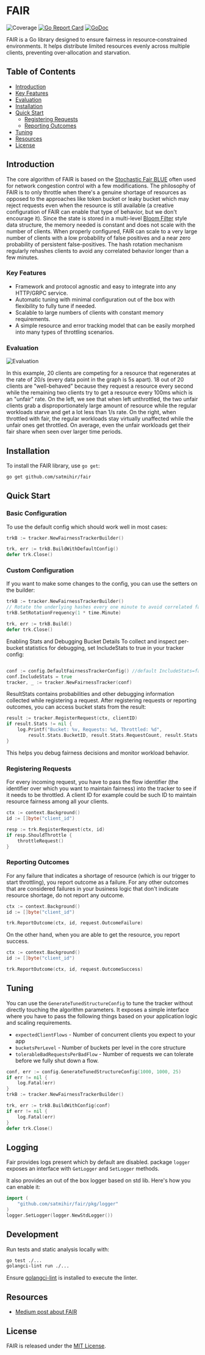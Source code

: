 # FAIR
![Coverage](https://img.shields.io/badge/Coverage-84.5%25-brightgreen)
[![Go Report Card](https://goreportcard.com/badge/github.com/satmihir/fair)](https://goreportcard.com/report/github.com/satmihir/fair)
[![GoDoc](https://godoc.org/github.com/satmihir/fair?status.svg)](https://godoc.org/github.com/satmihir/fair)

FAIR is a Go library designed to ensure fairness in resource‑constrained environments. It helps distribute limited resources evenly across multiple clients, preventing over‑allocation and starvation.

## Table of Contents
- [Introduction](#introduction)
- [Key Features](#key-features)
- [Evaluation](#evaluation)
- [Installation](#installation)
- [Quick Start](#quick-start)
  - [Registering Requests](#registering-requests)
  - [Reporting Outcomes](#reporting-outcomes)
- [Tuning](#tuning)
- [Resources](#resources)
- [License](#license)

## Introduction

The core algorithm of FAIR is based on the [Stochastic Fair BLUE](https://rtcl.eecs.umich.edu/rtclweb/assets/publications/2001/feng2001fair.pdf) often used for network congestion control with a few modifications. The philosophy of FAIR is to only throttle when there's a genuine shortage of resources as opposed to the approaches like token bucket or leaky bucket which may reject requests even when the resource is still available (a creative configuration of FAIR can enable that type of behavior, but we don't encourage it). Since the state is stored in a multi-level [Bloom Filter](https://medium.com/p/e25942ab6093) style data structure, the memory needed is constant and does not scale with the number of clients. When properly configured, FAIR can scale to a very large number of clients with a low probability of false positives and a near zero probability of persistent false-positives. The hash rotation mechanism regularly rehashes clients to avoid any correlated behavior longer than a few minutes.

### Key Features

- Framework and protocol agnostic and easy to integrate into any HTTP/GRPC service.
- Automatic tuning with minimal configuration out of the box with flexibility to fully tune if needed.
- Scalable to large numbers of clients with constant memory requirements.
- A simple resource and error tracking model that can be easily morphed into many types of throttling scenarios.

### Evaluation

![Evaluation](eval.png)

In this example, 20 clients are competing for a resource that regenerates at the rate of 20/s (every data point in the graph is 5s apart). 18 out of 20 clients are "well-behaved" because they request a resource every second while the remaining two clients try to get a resource every 100ms which is an "unfair" rate. On the left, we see that when left unthrottled, the two unfair clients grab a disproportionately large amount of resource while the regular workloads starve and get a lot less than 1/s rate. On the right, when throttled with fair, the regular workloads stay virtually unaffected while the unfair ones get throttled. On average, even the unfair workloads get their fair share when seen over larger time periods.

## Installation

To install the FAIR library, use `go get`:

```bash
go get github.com/satmihir/fair
```

## Quick Start

### Basic Configuration

To use the default config which should work well in most cases:

```go
trkB := tracker.NewFairnessTrackerBuilder()

trk, err := trkB.BuildWithDefaultConfig()
defer trk.Close()
```

### Custom Configuration

If you want to make some changes to the config, you can use the setters on the builder:

```go
trkB := tracker.NewFairnessTrackerBuilder()
// Rotate the underlying hashes every one minute to avoid correlated false positives
trkB.SetRotationFrequency(1 * time.Minute)

trk, err := trkB.Build()
defer trk.Close()
```
Enabling Stats and Debugging Bucket Details
To collect and inspect per-bucket statistics for debugging, set IncludeStats to true in your tracker config:

```go

conf := config.DefaultFairnessTrackerConfig() //default IncludeStats=false
conf.IncludeStats = true
tracker, _ := tracker.NewFairnessTracker(conf)
```

ResultStats contains probabilities and other debugging information collected while registering a request.
After registering requests or reporting outcomes, you can access bucket stats from the result:

```go
result := tracker.RegisterRequest(ctx, clientID)
if result.Stats != nil {
    log.Printf("Bucket: %v, Requests: %d, Throttled: %d", 
        result.Stats.BucketID, result.Stats.RequestCount, result.Stats.ThrottledCount)
}
```

This helps you debug fairness decisions and monitor workload behavior.

### Registering Requests

For every incoming request, you have to pass the flow identifier (the identifier over which you want to maintain fairness) into the tracker to see if it needs to be throttled. A client ID for example could be such ID to maintain resource fairness among all your clients.

```go
ctx := context.Background()
id := []byte("client_id")

resp := trk.RegisterRequest(ctx, id)
if resp.ShouldThrottle {
    throttleRequest()
}
```

### Reporting Outcomes

For any failure that indicates a shortage of resource (which is our trigger to start throttling), you report outcome as a failure. For any other outcomes that are considered failures in your business logic that don't indicate resource shortage, do not report any outcome.

```go
ctx := context.Background()
id := []byte("client_id")

trk.ReportOutcome(ctx, id, request.OutcomeFailure)
```

On the other hand, when you are able to get the resource, you report success.

```go
ctx := context.Background()
id := []byte("client_id")

trk.ReportOutcome(ctx, id, request.OutcomeSuccess)
```

## Tuning

You can use the `GenerateTunedStructureConfig` to tune the tracker without directly touching the algorithm parameters. It exposes a simple interface where you have to pass the following things based on your application logic and scaling requirements.
- `expectedClientFlows` - Number of concurrent clients you expect to your app
- `bucketsPerLevel` - Number of buckets per level in the core structure
- `tolerableBadRequestsPerBadFlow` - Number of requests we can tolerate before we fully shut down a flow.

```go
conf, err := config.GenerateTunedStructureConfig(1000, 1000, 25)
if err != nil {
    log.Fatal(err)
}
trkB := tracker.NewFairnessTrackerBuilder()

trk, err := trkB.BuildWithConfig(conf)
if err != nil {
    log.Fatal(err)
}
defer trk.Close()
```

## Logging
Fair provides logs present which by default are disabled.
package `logger` exposes an interface with `GetLogger` and `SetLogger` methods.

It also provides an out of the box logger based on std lib. Here's how you can enable it:
```go
import (
	"github.com/satmihir/fair/pkg/logger"
)
logger.SetLogger(logger.NewStdLogger())
```

## Development

Run tests and static analysis locally with:

```bash
go test ./...
golangci-lint run ./...
```

Ensure [golangci-lint](https://github.com/golangci/golangci-lint) is installed to execute the linter.

## Resources

- [Medium post about FAIR](https://medium.com/p/8c3a54ecee35)

## License

FAIR is released under the [MIT License](LICENSE).
